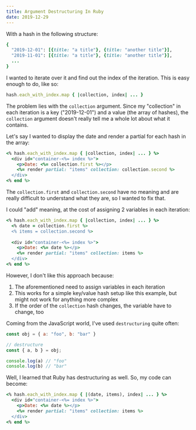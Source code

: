 ```yaml
---
title: Argument Destructuring In Ruby
date: 2019-12-29
---
```


With a hash in the following structure:

``` ruby
{
  "2019-12-01": [{title: "a title"}, {title: "another title"}],
  "2019-11-01": [{title: "a title"}, {title: "another title"}],
  ...
}
```

I wanted to iterate over it and find out the index of the iteration. This is easy enough to do, like so:

``` ruby
hash.each_with_index.map { |collection, index| ... }
```

The problem lies with the `collection` argument. Since my "collection" in each iteration is a key ("2019-12-01") and a value (the array of hashes), the `collection` argument doesn't really tell me a whole lot about what it contains.

Let's say I wanted to display the date and render a partial for each hash in the array:

``` ruby
<% hash.each_with_index.map { |collection, index| ... } %>
  <div id="container-<%= index %>">
    <p>Date: <%= collection.first %></p>
    <%= render partial: "items" collection: collection.second %>
  </div>
<% end %>
```

The `collection.first` and `collection.second` have no meaning and are really difficult to understand what they are, so I wanted to fix that.

I could "add" meaning, at the cost of assigning 2 variables in each iteration:

``` ruby
<% hash.each_with_index.map { |collection, index| ... } %>
  <% date = collection.first %>
  <% items = collection.second %>
  
  <div id="container-<%= index %>">
    <p>Date: <%= date %></p>
    <%= render partial: "items" collection: items %>
  </div>
<% end %>
```

However, I don't like this approach because:

1. The aforementioned need to assign variables in each iteration
2. This works for a simple key/value hash setup like this example, but might not work for anything more complex
3. If the order of the `collection` hash changes, the variable have to change, too

Coming from the JavaScript world, I've used `destructuring` quite often:

``` js
const obj = { a: "foo", b: "bar" }

// destructure
const { a, b } = obj;

console.log(a) // "foo"
console.log(b) // "bar"
```

Well, I learned that Ruby has destructuring as well. So, my code can become:

``` ruby
<% hash.each_with_index.map { |(date, items), index| ... } %>
  <div id="container-<%= index %>">
    <p>Date: <%= date %></p>
    <%= render partial: "items" collection: items %>
  </div>
<% end %>
```
